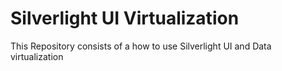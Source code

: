 Silverlight UI Virtualization
============

This Repository consists of a how to use Silverlight UI and Data virtualization 

